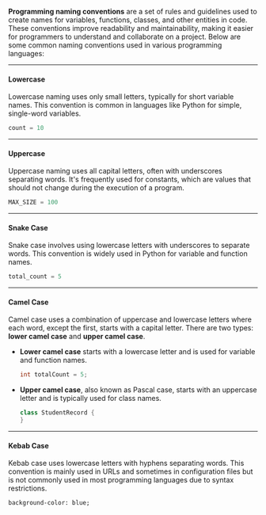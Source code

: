**Programming naming conventions** are a set of rules and guidelines used to create names for variables, functions, classes, and other entities in code. These conventions improve readability and maintainability, making it easier for programmers to understand and collaborate on a project. Below are some common naming conventions used in various programming languages:

---
#### Lowercase
Lowercase naming uses only small letters, typically for short variable names. This convention is common in languages like Python for simple, single-word variables.
```python
count = 10
```

---
#### Uppercase
Uppercase naming uses all capital letters, often with underscores separating words. It's frequently used for constants, which are values that should not change during the execution of a program.
```python
MAX_SIZE = 100
```

---
#### Snake Case
Snake case involves using lowercase letters with underscores to separate words. This convention is widely used in Python for variable and function names.
```python
total_count = 5
```

---
#### Camel Case
Camel case uses a combination of uppercase and lowercase letters where each word, except the first, starts with a capital letter. There are two types: **lower camel case** and **upper camel case**.
- **Lower camel case** starts with a lowercase letter and is used for variable and function names.
  ```java
  int totalCount = 5;
  ```
- **Upper camel case**, also known as Pascal case, starts with an uppercase letter and is typically used for class names.
  ```java
  class StudentRecord {
  }
  ```

---
#### Kebab Case
Kebab case uses lowercase letters with hyphens separating words. This convention is mainly used in URLs and sometimes in configuration files but is not commonly used in most programming languages due to syntax restrictions.
```html
background-color: blue;
```
